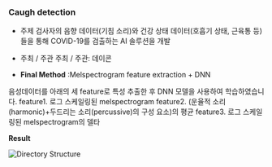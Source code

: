 <h3>Caugh detection</h3>

- 주제
검사자의 음향 데이터(기침 소리)와 건강 상태 데이터(호흡기 상태, 근육통 등)들을 통해 COVID-19를 검출하는 AI 솔루션을 개발

- 주최 / 주관
주최 / 주관: 데이콘

- **Final Method**
:Melspectrogram feature extraction + DNN

 음성데이터를 아래의 세 feature로 특성 추출한 후 DNN 모델을 사용하여 학습하였습니다.
 feature1. 로그 스케일링된 melspectrogram
 feature2. (운율적 소리(harmonic)+두드리는 소리(percussive)의 구성 요소)의 평균
 feature3. 로그 스케일링된 melspectrogram의 델타

**Result**

![Directory Structure](https://user-images.githubusercontent.com/74871527/186582641-6cd3c4f4-868c-4397-91d0-3d33207ec96b.png)
